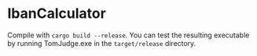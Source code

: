 # IbanCalculator

Compile with `cargo build --release`. You can test the resulting executable
by running TomJudge.exe in the `target/release` directory.
